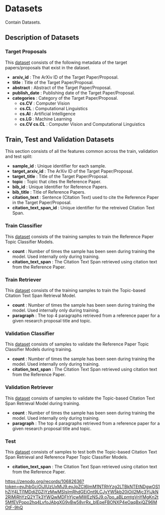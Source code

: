 # Datasets

Contain Datasets.

## Description of Datasets

### Target Proposals

This [dataset](df_target_proposals.pkl) consists of the following metadata of the target papers/proposals that exist in the dataset.

* **arxiv_id** : The ArXiv ID of the Target Paper/Proposal.
* **title** : Title of the Target Paper/Proposal.
* **abstract** : Abstract of the Target Paper/Proposal.
* **publish_date** : Publishing date of the Target Paper/Proposal.
* **categories** : Category of the Target Paper/Proposal.   
    * **cs.CV** : Computer Vision
    * **cs.CL** : Computational Linguistics
    * **cs.AI** : Artificial Intelligence
    * **cs.LG** : Machine Learning
    * **cs.CV cs.CL** : Computer Vision and Computational Linguistics

## Train, Test and Validation Datasets

This section consists of all the features common across the train, validation and test split:

* **sample_id** : Unique identifier for each sample.
* **target_arxiv_id** : The ArXiv ID of the Target Paper/Proposal.
* **target_title** : Title of the Target Paper/Proposal.
* **topic** : Topic that cites the Reference Paper.
* **bib_id** : Unique Identifier for Reference Papers.
* **bib_title** : Title of Reference Papers.
* **citation_text** : Sentence (Citation Text) used to cite the Reference Paper in the Target Paper/Proposal.
* **citation_text_span_id** : Unique identifier for the retreived Citation Text Span.



### Train Classifier
This [dataset](df_train_classifier.pkl) consists of the training samples to train the Reference Paper Topic Classifier Models.

* **count** : Number of times the sample has been seen during training the model. Used internally only during training.
* **citation_text_span** : The Citation Text Span retrieved using citation text from the Reference Paper.

### Train Retriever
This [dataset](df_train_retriever.pkl) consists of the training samples to train the Topic-based Citation Text Span Retrieval Model.

* **count** : Number of times the sample has been seen during training the model. Used internally only during training.
* **paragraph** : The top 4 paragraphs retrieved from a reference paper for a given research proposal title and topic.

### Validation Classifier
This [dataset](df_validation_classifier.pkl) consists of samples to validate the Reference Paper Topic Classifier Models during training.

* **count** : Number of times the sample has been seen during training the model. Used internally only during training.
* **citation_text_span** : The Citation Text Span retrieved using citation text from the Reference Paper.

### Validation Retriever
This [dataset](df_validation_retriever.pkl) consists of samples to validate the Topic-based Citation Text Span Retrieval Model during training.

* **count** : Number of times the sample has been seen during training the model. Used internally only during training.
* **paragraph** : The top 4 paragraphs retrieved from a reference paper for a given research proposal title and topic.

### Test
This [dataset](df_test.pkl) consists of samples to test both the Topic-based Citation Text Span Retrieval and Reference Paper Topic Classifier Models.

* **citation_text_span** : The Citation Text Span retrieved using citation text from the Reference Paper.




https://zenodo.org/records/10682636?token=eyJhbGciOiJIUzUxMiJ9.eyJpZCI6ImM1NTRhYzg2LTBkNTEtNDgwOS1hZjY4LTI1MDdjZGZjYzMwMSIsImRhdGEiOnt9LCJyYW5kb20iOiI2Mjc3YjJkN2RlMjRhYzQ2YTk3YWQwMDFhYjcwMWEzNSJ9.o7po_aBLpmtgVnYMgKn2t5MfEVPopo2hq4LvfoJAbgXG9vBw58vrRx_bIEpeFBONXP4eOaqBxiQZ96MOtF-9hQ